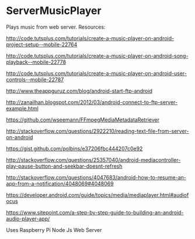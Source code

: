 # ServerMusicPlayer
Plays music from web server. Resources:

http://code.tutsplus.com/tutorials/create-a-music-player-on-android-project-setup--mobile-22764

http://code.tutsplus.com/tutorials/create-a-music-player-on-android-song-playback--mobile-22778

http://code.tutsplus.com/tutorials/create-a-music-player-on-android-user-controls--mobile-22787

http://www.theappguruz.com/blog/android-start-ftp-android

http://zanailhan.blogspot.com/2012/03/android-connect-to-ftp-server-example.html

https://github.com/wseemann/FFmpegMediaMetadataRetriever

http://stackoverflow.com/questions/2922210/reading-text-file-from-server-on-android

https://gist.github.com/polbins/e37206fbc444207c0e92

http://stackoverflow.com/questions/25357040/android-mediacontroller-play-pause-button-and-seekbar-doesnt-refresh

http://stackoverflow.com/questions/4047683/android-how-to-resume-an-app-from-a-notification/4048069#4048069

https://developer.android.com/guide/topics/media/mediaplayer.html#audiofocus

https://www.sitepoint.com/a-step-by-step-guide-to-building-an-android-audio-player-app/

Uses Raspberry Pi Node Js Web Server
